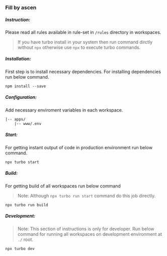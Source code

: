 ### Fill by ascen

<h5>Instruction:</h5>

Please read all rules available in rule-set in `/rules` directory in workspaces.

> If you have turbo install in your system then run command dirctly without `npx` otherwise use `npx` to execute turbo commands.

<h5>Installation:</h5>

First step is to install necessary dependencies.
For installing dependencies run below command.

```
npm install --save
```

<h5>Configuration:</h5>

Add necessary enviroment variables in each workspace.

```
|-- apps/
    |-- www/.env
```

<h5>Start:</h5>

For getting instant output of code in production environment run below command.

```
npx turbo start
```

<h5>Build:</h5>

For getting build of all workspaces run below command

> Note: Although `npx turbo run start` command do this job directly.

```
npx turbo run build
```

<h5>Development:</h5>

> Note: This section of instructions is only for developer.
> Run below command for running all workspaces on development environment at `./` root.

```
npx turbo dev
```
